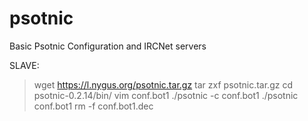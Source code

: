 # psotnic
Basic Psotnic Configuration and IRCNet servers

SLAVE:
> wget https://l.nygus.org/psotnic.tar.gz
> tar zxf psotnic.tar.gz
> cd psotnic-0.2.14/bin/
> vim conf.bot1
> ./psotnic -c conf.bot1
> ./psotnic conf.bot1
> rm -f conf.bot1.dec

